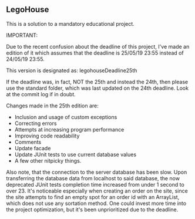 ## LegoHouse

This is a solution to a mandatory educational project. 

IMPORTANT:

Due to the recent confusion about the deadline of this project, I've made an edition of it which assumes that the deadline is 25/05/19 23:55 instead of 24/05/19 23:55.

This version is designated as: legohouseDeadline25th

If the deadline was, in fact, NOT the 25th and instead the 24th, then please use the standard folder, which was last updated on the 24th deadline. Look at the commit log if in doubt.


Changes made in the 25th edition are:

* Inclusion and usage of custom exceptions
* Correcting errors
* Attempts at increasing program performance
* Improving code readability
* Comments
* Update facade
* Update JUnit tests to use current database values
* A few other nitpicky things.

Also note, that the connection to the server database has been slow. Upon transferring the database data from localhost to said database, the now deprecated JUnit tests completion time increased from under 1 second to over 23. It's noticeable especially when creating an order on the site, since the site attempts to find an empty spot for an order id with an ArrayList, which does not use any sortation method. One could invest more time into the project optimization, but it's been unprioritized due to the deadline.




